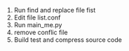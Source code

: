 1. Run find and replace file fist
2. Edit file list.conf
3. Run main_me.py
4. remove conflic file
5. Build test and compress source code
   
